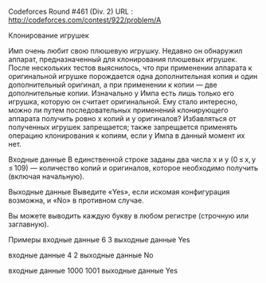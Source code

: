 Codeforces Round #461 (Div. 2) URL : http://codeforces.com/contest/922/problem/A

Клонирование игрушек

Имп очень любит свою плюшевую игрушку.
Недавно он обнаружил аппарат, предназначенный для клонирования плюшевых игрушек. После нескольких тестов выяснилось, 
что при применении аппарата к оригинальной игрушке порождается одна дополнительная копия и один дополнительный оригинал, 
а при применении к копии — две дополнительные копии.
Изначально у Импа есть лишь только его игрушка, которую он считает оригинальной. 
Ему стало интересно, можно ли путем последовательных применений клонирующего аппарата получить ровно x копий и y оригиналов? 
Избавляться от полученных игрушек запрещается; также запрещается применять операцию клонирования к копиям, если у Импа в 
данный момент их нет.

Входные данные
В единственной строке заданы два числа x и y (0 ≤ x, y ≤ 109) — количество копий и оригиналов, 
которое необходимо получить (включая начальную).

Выходные данные
Выведите «Yes», если искомая конфигурация возможна, и «No» в противном случае.

Вы можете выводить каждую букву в любом регистре (строчную или заглавную).

Примеры
входные данные
6 3
выходные данные
Yes

входные данные
4 2
выходные данные
No

входные данные
1000 1001
выходные данные
Yes
